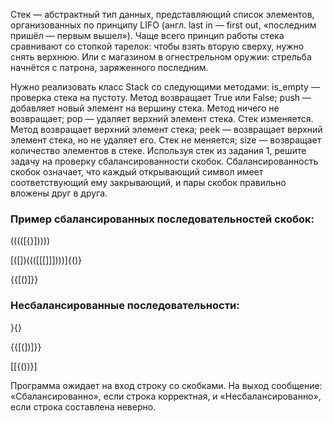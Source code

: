 Стек — абстрактный тип данных, представляющий список элементов, организованных по принципу LIFO (англ. last in — first out, «последним пришёл — первым вышел»). Чаще всего принцип работы стека сравнивают со стопкой тарелок: чтобы взять вторую сверху, нужно снять верхнюю. Или с магазином в огнестрельном оружии: стрельба начнётся с патрона, заряженного последним.

Нужно реализовать класс Stack со следующими методами:
is_empty — проверка стека на пустоту. Метод возвращает True или False;
push — добавляет новый элемент на вершину стека. Метод ничего не возвращает;
pop — удаляет верхний элемент стека. Стек изменяется. Метод возвращает верхний элемент стека;
peek — возвращает верхний элемент стека, но не удаляет его. Стек не меняется;
size — возвращает количество элементов в стеке.
Используя стек из задания 1, решите задачу на проверку сбалансированности скобок. Сбалансированность скобок означает, что каждый открывающий символ имеет соответствующий ему закрывающий, и пары скобок правильно вложены друг в друга.

### Пример сбалансированных последовательностей скобок:

(((([{}]))))

[([])((([[[]]])))]{()}

{{[()]}}

### Несбалансированные последовательности:

}{}

{{[(])]}}

[[{())}]

Программа ожидает на вход строку со скобками. На выход сообщение: «Сбалансированно», если строка корректная, и «Несбалансированно», если строка составлена неверно.